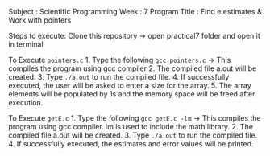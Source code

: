 Subject         : Scientific Programming
Week            : 7
Program Title   : Find e estimates & Work with pointers

Steps to execute:
    Clone this repository -> open practical7 folder and open it in terminal
    
 To Execute `pointers.c`
        1. Type the following `gcc pointers.c` -> This compiles the program using gcc compiler
        2. The compiled file a.out will be created.
        3. Type `./a.out` to run the compiled file.
        4. If successfully executed, the user will be asked to enter a size for the array.
        5. The array elements will be populated by 1s and the memory space will be freed after execution.

 To Execute `getE.c`
        1. Type the following `gcc getE.c -lm` -> This compiles the program using gcc compiler. lm is used to include the math library.
        2. The compiled file a.out will be created.
        3. Type `./a.out` to run the compiled file.
        4. If successfully executed, the estimates and error values will be printed.